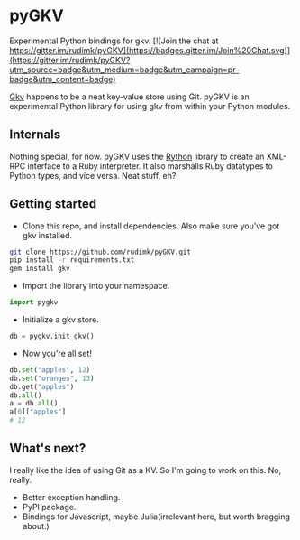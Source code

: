 # pyGKV
Experimental Python bindings for gkv. [![Join the chat at https://gitter.im/rudimk/pyGKV](https://badges.gitter.im/Join%20Chat.svg)](https://gitter.im/rudimk/pyGKV?utm_source=badge&utm_medium=badge&utm_campaign=pr-badge&utm_content=badge)

[Gkv](https://github.com/ybur-yug/gkv) happens to be a neat key-value store using Git. pyGKV is an experimental Python library for using gkv from within your Python modules.

## Internals

Nothing special, for now. pyGKV uses the [Rython](https://github.com/mjpizz/rython) library to create an XML-RPC interface to a Ruby interpreter. It also marshalls Ruby datatypes to Python types, and vice versa. Neat stuff, eh?

## Getting started

- Clone this repo, and install dependencies. Also make sure you've got gkv installed.

```bash
git clone https://github.com/rudimk/pyGKV.git
pip install -r requirements.txt
gem install gkv
```

- Import the library into your namespace.

```python
import pygkv
```

- Initialize a gkv store.

```python
db = pygkv.init_gkv()
```

- Now you're all set! 

```python
db.set("apples", 12)
db.set("oranges", 13)
db.get("apples")
db.all()
a = db.all()
a[0]["apples"]
# 12
```

## What's next?

I really like the idea of using Git as a KV. So I'm going to work on this. No, really.

- Better exception handling.
- PyPI package.
- Bindings for Javascript, maybe Julia(irrelevant here, but worth bragging about.)

